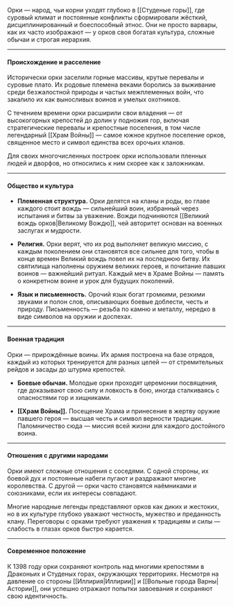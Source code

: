 Орки — народ, чьи корни уходят глубоко в [[Студеные горы]], где суровый климат и постоянные конфликты сформировали жёсткий, дисциплинированный и боеспособный этнос. Они не просто варвары, как их часто изображают — у орков своя богатая культура, сложные обычаи и строгая иерархия.

---

#### Происхождение и расселение

Исторически орки заселили горные массивы, крутые перевалы и суровые плато. Их родовые племена веками боролись за выживание среди безжалостной природы и частых межплеменных войн, что закалило их как выносливых воинов и умелых охотников.

С течением времени орки расширили свои владения — от высокогорных крепостей до долин у подножия гор, включая стратегические перевалы и крепостные поселения, в том числе легендарный [[Храм Войны]] — самое южное крупное поселение орков, священное место и символ единства всех орочьих кланов.

Для своих многочисленных построек орки использовали пленных людей и дворфов, но относились к ним скорее как к заложникам.

---

#### Общество и культура

- **Племенная структура.** Орки делятся на кланы и роды, во главе каждого стоит вождь — сильнейший воин, избранный через испытания и битвы за уважение. Вожди подчиняются [[Великий вождь орков|Великому Вождю]], чей авторитет основан на военных заслугах и мудрости.

- **Религия.** Орки верят, что их род выполняет великую миссию, с каждым поколением они становятся все сильнее для того, чтобы в конце времен Великий вождь повел их на последнюю битву. Их святилища наполнены оружием великих героев, и почитание павших воинов — важнейший ритуал. Каждый меч в Храме Войны — память о конкретном воине и урок для будущих поколений.

- **Язык и письменность.** Орочий язык богат громкими, резкими звуками и полон слов, описывающих боевые доблести, честь и природу. Письменность — резьба по камню и металлу, нередко в виде символов на оружии и доспехах. 

---

#### Военная традиция

Орки — прирождённые воины. Их армия построена на базе отрядов, каждый из которых тренируется для разных целей — от стремительных рейдов и засады до штурма крепостей.

- **Боевые обычаи.** Молодые орки проходят церемонии посвящения, где доказывают свою силу и ловкость в бою, иногда сталкиваясь с опасностями гор и хищниками.

- **[[Храм Войны]].** Посещение Храма и принесение в жертву оружие павшего героя — высшая честь и символ верности традиции. Паломничество сюда — миссия всей жизни для каждого достойного воина.

---

#### Отношения с другими народами

Орки имеют сложные отношения с соседями. С одной стороны, их боевой дух и постоянные набеги пугают и раздражают многие королевства. С другой — орки часто становятся наёмниками и союзниками, если их интересы совпадают.

Многие народные легенды представляют орков как диких и жестоких, но в их культуре глубоко уважают честность, мужество и преданность клану. Переговоры с орками требуют уважения к традициям и силы — слабость в глазах орков быстро карается.

---

#### Современное положение

К 1398 году орки сохраняют контроль над многими крепостями в Драконьих и Студеных горах, окружающих территориях. Несмотря на давление со стороны [[Иллирия|Иллирии]] и [[Вольные города Варны|Астории]], они успешно отражают попытки завоевания и сохраняют свою идентичность.
